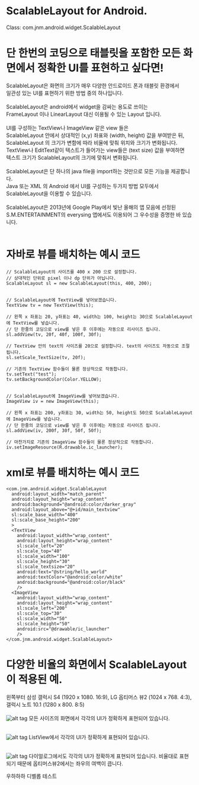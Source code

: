 ScalableLayout for Android. 
====================

Class: com.jnm.android.widget.ScalableLayout 

단 한번의 코딩으로 태블릿을 포함한 모든 화면에서 정확한 UI를 표현하고 싶다면!<br/>
====================
ScalableLayout은 화면의 크기가 매우 다양한 안드로이드 폰과 태블릿 환경에서<br/>
일관성 있는 UI를 표현하기 위한 방법 중의 하나입니다.<br/>
<br/>
ScalableLayout은 android에서 widget을 감싸는 용도로 쓰이는<br/>
FrameLayout 이나 LinearLayout 대신 이용될 수 있는 Layout 입니다.<br/>
<br/>
UI를 구성하는 TextView나 ImageView 같은 view 들은<br/>
ScalableLayout 안에서 상대적인 (x,y) 좌표와 (width, height) 값을 부여받은 뒤,<br/>
ScalableLayout 의 크기가 변함에 따라 비율에 맞춰 위치와 크기가 변화됩니다.<br/>
TextView나 EditText같이 텍스트가 들어가는 view들은 (text size) 값을 부여하면<br/>
텍스트 크기가 ScalableLayout의 크기에 맞춰서 변화됩니다.<br/>
<br/>
ScalableLayout은 단 하나의 java file을 import하는 것만으로 모든 기능을 제공합니다.<br/>
Java 또는 XML 의 Android 에서 UI를 구성하는 두가지 방법 모두에서 ScalableLayout을 이용할 수 있습니다.<br/>
<br/>
ScalableLayout은 2013년에 Google Play에서 빛난 올해의 앱 모음에 선정된<br/>
S.M.ENTERTAINMENT의 everysing 앱에서도 이용되어 그 우수성을 증명한 바 있습니다.<br/>
<br/>

# 자바로 뷰를 배치하는 예시 코드

    // ScalableLayout의 사이즈를 400 x 200 으로 설정합니다. 
    // 상대적인 단위로 pixel 이나 dp 단위가 아닙니다.
    ScalableLayout sl = new ScalableLayout(this, 400, 200);


    // ScalableLayout에 TextView를 넣어보겠습니다. 
    TextView tv = new TextView(this);
    
    // 왼쪽 x 좌표는 20, y좌표는 40, width는 100, height는 30으로 ScalableLayout에 TextView를 넣습니다. 
    // 단 한줄의 코딩으로 view를 넣은 후 이후에는 자동으로 리사이즈 됩니다.
    sl.addView(tv, 20f, 40f, 100f, 30f);
    
    // TextView 안의 text의 사이즈를 20으로 설정합니다. text의 사이즈도 자동으로 조절됩니다.
    sl.setScale_TextSize(tv, 20f);
    
    // 기존의 TextView 함수들이 물론 정상적으로 작동합니다.
    tv.setText("test");
    tv.setBackgroundColor(Color.YELLOW);
    
    
    // ScalableLayout에 ImageView를 넣어보겠습니다. 
    ImageView iv = new ImageView(this);
    
    // 왼쪽 x 좌표는 200, y좌표는 30, width는 50, height도 50으로 ScalableLayout에 ImageView를 넣습니다. 
    // 단 한줄의 코딩으로 view를 넣은 후 이후에는 자동으로 리사이즈 됩니다.
    sl.addView(iv, 200f, 30f, 50f, 50f);
    
    // 마찬가지로 기존의 ImageView 함수들이 물론 정상적으로 작동합니다.
    iv.setImageResource(R.drawable.ic_launcher);


# xml로 뷰를 배치하는 예시 코드

    <com.jnm.android.widget.ScalableLayout
      android:layout_width="match_parent"
      android:layout_height="wrap_content"
      android:background="@android:color/darker_gray"
      android:layout_above="@+id/main_textview"
      sl:scale_base_width="400"
      sl:scale_base_height="200"
      >
      <TextView 
        android:layout_width="wrap_content"
        android:layout_height="wrap_content"
        sl:scale_left="20"
        sl:scale_top="40"
        sl:scale_width="100"
        sl:scale_height="30"
        sl:scale_textsize="20"
        android:text="@string/hello_world" 
        android:textColor="@android:color/white"
        android:background="@android:color/black"
        />
      <ImageView 
        android:layout_width="wrap_content"
        android:layout_height="wrap_content"
        sl:scale_left="200"
        sl:scale_top="30"
        sl:scale_width="50"
        sl:scale_height="50"
        android:src="@drawable/ic_launcher"
        />
    </com.jnm.android.widget.ScalableLayout>        


다양한 비율의 화면에서 ScalableLayout이 적용된 예.
====================
왼쪽부터 삼성 갤럭시 S4 (1920 x 1080. 16:9), LG 옵티머스 뷰2 (1024 x 768. 4:3), 갤럭시 노트 10.1 (1280 x 800. 8:5)<br/><br/>
![alt tag](https://raw.github.com/ssomai/ScalableLayout/master/images/sl_01_main.jpg)
모든 사이즈의 화면에서 각각의 UI가 정확하게 표현되어 있습니다.<br/><br/>

![alt tag](https://raw.github.com/ssomai/ScalableLayout/master/images/sl_02_singtop100.jpg)
ListView에서 각각의 UI가 정확하게 표현되어 있습니다.<br/><br/>

![alt tag](https://raw.github.com/ssomai/ScalableLayout/master/images/sl_03_singoption.jpg)
다이얼로그에서도 각각의 UI가 정확하게 표현되어 있습니다. 비율대로 표현되기 때문에 옵티머스뷰2에서는 좌우의 여백이 큽니다.

우하하하 디벨롭 테스트



